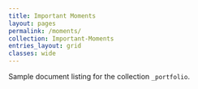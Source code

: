 ```yaml
---
title: Important Moments
layout: pages
permalink: /moments/
collection: Important-Moments
entries_layout: grid
classes: wide
---
```


Sample document listing for the collection `_portfolio`.
